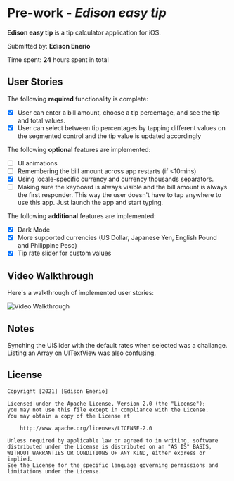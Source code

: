 # Pre-work - *Edison easy tip*

**Edison easy tip** is a tip calculator application for iOS.

Submitted by: **Edison Enerio**

Time spent: **24** hours spent in total

## User Stories

The following **required** functionality is complete:

* [x] User can enter a bill amount, choose a tip percentage, and see the tip and total values.
* [x] User can select between tip percentages by tapping different values on the segmented control and the tip value is updated accordingly

The following **optional** features are implemented:

* [ ] UI animations
* [ ] Remembering the bill amount across app restarts (if <10mins)
* [x] Using locale-specific currency and currency thousands separators.
* [ ] Making sure the keyboard is always visible and the bill amount is always the first responder. This way the user doesn't have to tap anywhere to use this app. Just launch the app and start typing.

The following **additional** features are implemented:

- [x] Dark Mode
- [x] More supported currencies (US Dollar, Japanese Yen, English Pound and Philippine Peso)
- [x] Tip rate slider for custom values

## Video Walkthrough

Here's a walkthrough of implemented user stories:

<img src='http://g.recordit.co/ClBsTPnotK.gif' title='Video Walkthrough' width='' alt='Video Walkthrough' />

## Notes

Synching the UISlider with the default rates when selected was a challange. Listing an Array on UITextView was also confusing.

## License

    Copyright [2021] [Edison Enerio]

    Licensed under the Apache License, Version 2.0 (the "License");
    you may not use this file except in compliance with the License.
    You may obtain a copy of the License at

        http://www.apache.org/licenses/LICENSE-2.0

    Unless required by applicable law or agreed to in writing, software
    distributed under the License is distributed on an "AS IS" BASIS,
    WITHOUT WARRANTIES OR CONDITIONS OF ANY KIND, either express or implied.
    See the License for the specific language governing permissions and
    limitations under the License.
